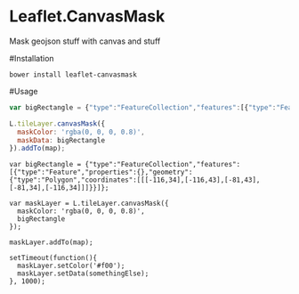 Leaflet.CanvasMask
==================

Mask geojson stuff with canvas and stuff

#Installation

```console
bower install leaflet-canvasmask
```

#Usage

```javascript
var bigRectangle = {"type":"FeatureCollection","features":[{"type":"Feature","properties":{},"geometry":{"type":"Polygon","coordinates":[[[-116,34],[-116,43],[-81,43],[-81,34],[-116,34]]]}}]};

L.tileLayer.canvasMask({
  maskColor: 'rgba(0, 0, 0, 0.8)',
  maskData: bigRectangle
}).addTo(map);
```

```
var bigRectangle = {"type":"FeatureCollection","features":[{"type":"Feature","properties":{},"geometry":{"type":"Polygon","coordinates":[[[-116,34],[-116,43],[-81,43],[-81,34],[-116,34]]]}}]};

var maskLayer = L.tileLayer.canvasMask({
  maskColor: 'rgba(0, 0, 0, 0.8)',
  bigRectangle
});

maskLayer.addTo(map);

setTimeout(function(){
  maskLayer.setColor('#f00');
  maskLayer.setData(somethingElse);
}, 1000);
```